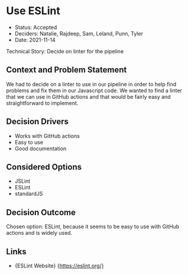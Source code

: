 # Use ESLint

* Status: Accepted
* Deciders: Natalie, Rajdeep, Sam, Leland, Punn, Tyler
* Date: 2021-11-14

Technical Story: Decide on linter for the pipeline

## Context and Problem Statement

We had to decide on a linter to use in our pipeline in order to help find problems and fix them in our Javascript code. We wanted to find a linter that we can use in GitHub actions and that would be fairly easy and straightforward to implement.

## Decision Drivers 

* Works with GitHub actions
* Easy to use
* Good documentation

## Considered Options
* JSLint
* ESLint
* standardJS

## Decision Outcome

Chosen option: ESLint, because it seems to be easy to use with GitHub actions and is widely used.


## Links

* {ESLint Website} {https://eslint.org/} 
